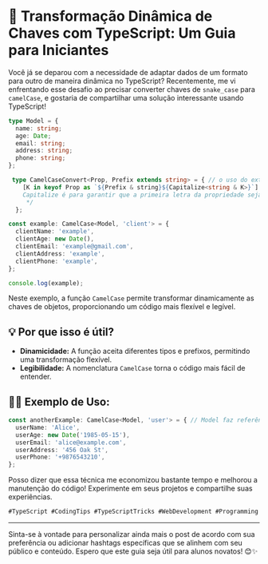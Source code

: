 # 🚀 **Transformação Dinâmica de Chaves com TypeScript: Um Guia para Iniciantes**

Você já se deparou com a necessidade de adaptar dados de um formato para outro de maneira dinâmica no TypeScript? Recentemente, me vi enfrentando esse desafio ao precisar converter chaves de `snake_case` para `camelCase`, e gostaria de compartilhar uma solução interessante usando TypeScript!

```typescript
type Model = {
  name: string;
  age: Date;
  email: string;
  address: string;
  phone: string;
};

 type CamelCaseConvert<Prop, Prefix extends string> = { // o uso do extends é para garantir que o prefixo seja uma string
    [K in keyof Prop as `${Prefix & string}${Capitalize<string & K>}`]: Prop[K]; /* o uso de " & string" é para evitar o erro de "Type 'K' cannot be used to index type 'Prop'."
    Capitalize é para garantir que a primeira letra da propriedade seja maiúscula
     */
  };

const example: CamelCase<Model, 'client'> = {
  clientName: 'example',
  clientAge: new Date(),
  clientEmail: 'example@gmail.com',
  clientAddress: 'example',
  clientPhone: 'example',
};

console.log(example);
```

Neste exemplo, a função `CamelCase` permite transformar dinamicamente as chaves de objetos, proporcionando um código mais flexível e legível.

## 💡 **Por que isso é útil?**

- **Dinamicidade:** A função aceita diferentes tipos e prefixos, permitindo uma transformação flexível.
- **Legibilidade:** A nomenclatura `CamelCase` torna o código mais fácil de entender.

## 👩‍💻 **Exemplo de Uso:**

```typescript
const anotherExample: CamelCase<Model, 'user'> = { // Model faz referência ao tipo e 'user' é o prefixo usado antes
  userName: 'Alice',
  userAge: new Date('1985-05-15'),
  userEmail: 'alice@example.com',
  userAddress: '456 Oak St',
  userPhone: '+9876543210',
};
```

Posso dizer que essa técnica me economizou bastante tempo e melhorou a manutenção do código! Experimente em seus projetos e compartilhe suas experiências.

```typescript
#TypeScript #CodingTips #TypeScriptTricks #WebDevelopment #Programming
```

---

Sinta-se à vontade para personalizar ainda mais o post de acordo com sua preferência ou adicionar hashtags específicas que se alinhem com seu público e conteúdo. Espero que este guia seja útil para alunos novatos! 😊✨
